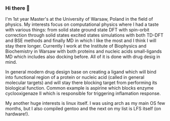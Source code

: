### Hi there 👋

<!--
**dsuwala/dsuwala** is a ✨ _special_ ✨ repository because its `README.md` (this file) appears on your GitHub profile.

Here are some ideas to get you started:

- 🔭 I’m currently working on ...
- 🌱 I’m currently learning ...
- 👯 I’m looking to collaborate on ...
- 🤔 I’m looking for help with ...
- 💬 Ask me about ...
- 📫 How to reach me: ...
- 😄 Pronouns: ...
- ⚡ Fun fact: ...
-->
                                                                       
I'm 1st year Master's at the University of Warsaw, Poland in the field of physics. My interests focus on computational physics where I had a taste with various 
things: from solid state ground state DFT with spin-orbit correction through solid states excited states simulations with both TD-DFT and BSE methods and finally MD 
in which I like the most and I think I will stay there longer. Currently I work at the Institute of Biophysics and Biochemistry in Warsaw with both proteins and 
nucleic acids small-ligands MD which includes also docking before. All of it is done with drug desig in mind. 

In general modern drug design base on creating a ligand which will bind into functional region of a protein or nucleic acid (called in general molecular targets) 
and will stay there blocking target from performing its biological function. Common example is aspirine which blocks enzyme cyclooxigenaze II which is responsible
for triggering inflamation response.

My another huge interests is linux itself. I was using arch as my main OS few months, but I also compiled gentoo and the next on my list is LFS itself (on 
hardware!).
 
